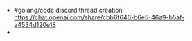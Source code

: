 - #golang/code discord thread creation https://chat.openai.com/share/cbb6f646-b6e5-46a9-b5af-a4534d120e18
-